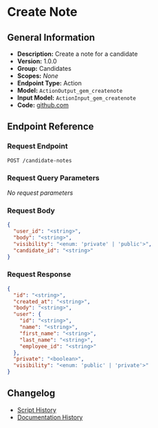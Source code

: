 <!-- BEGIN GENERATED CONTENT -->
# Create Note

## General Information

- **Description:** Create a note for a candidate
- **Version:** 1.0.0
- **Group:** Candidates
- **Scopes:** _None_
- **Endpoint Type:** Action
- **Model:** `ActionOutput_gem_createnote`
- **Input Model:** `ActionInput_gem_createnote`
- **Code:** [github.com](https://github.com/NangoHQ/integration-templates/tree/main/integrations/gem/actions/create-note.ts)


## Endpoint Reference

### Request Endpoint

`POST /candidate-notes`

### Request Query Parameters

_No request parameters_

### Request Body

```json
{
  "user_id": "<string>",
  "body": "<string>",
  "visibility": "<enum: 'private' | 'public'>",
  "candidate_id": "<string>"
}
```

### Request Response

```json
{
  "id": "<string>",
  "created_at": "<string>",
  "body": "<string>",
  "user": {
    "id": "<string>",
    "name": "<string>",
    "first_name": "<string>",
    "last_name": "<string>",
    "employee_id": "<string>"
  },
  "private": "<boolean>",
  "visibility": "<enum: 'public' | 'private'>"
}
```

## Changelog

- [Script History](https://github.com/NangoHQ/integration-templates/commits/main/integrations/gem/actions/create-note.ts)
- [Documentation History](https://github.com/NangoHQ/integration-templates/commits/main/integrations/gem/actions/create-note.md)

<!-- END  GENERATED CONTENT -->

